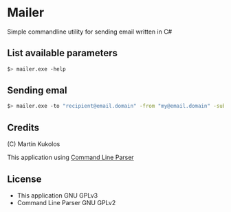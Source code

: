 # Mailer

Simple commandline utility for sending email written in C#

## List available parameters

```bash
$> mailer.exe -help
```

## Sending emal

```bash
$> mailer.exe -to "recipient@email.domain" -from "my@email.domain" -subject "Hello World!" -body "Hello World message" -user "my@email.domain" -password "pa$$word" -server "smtp.mail.server" -port 25
```

## Credits

(C) Martin Kukolos

This application using [Command Line Parser](http://cmdline.codeplex.com)

## License

* This application GNU GPLv3
* Command Line Parser GNU GPLv2
